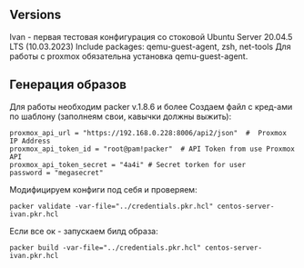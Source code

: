 ## Versions
Ivan - первая тестовая конфигурация со стоковой Ubuntu Server 20.04.5 LTS (10.03.2023)
Include packages: qemu-guest-agent, zsh, net-tools
Для работы с proxmox обязательна установка qemu-guest-agent.

## Генерация образов
Для работы необходим packer v.1.8.6 и более
Создаем файл с кред-ами по шаблону (заполнеям свои, кавычки должны выжить):

```
proxmox_api_url = "https://192.168.0.228:8006/api2/json"  #  Proxmox IP Address
proxmox_api_token_id = "root@pam!packer"  # API Token from use Proxmox API
proxmox_api_token_secret = "4a4i" # Secret torken for user
password = "megasecret"
```

Модифицируем конфиги под себя и проверяем:

`packer validate -var-file="../credentials.pkr.hcl" centos-server-ivan.pkr.hcl`

Если все ок - запускаем билд образа:

`packer build -var-file="../credentials.pkr.hcl" centos-server-ivan.pkr.hcl`